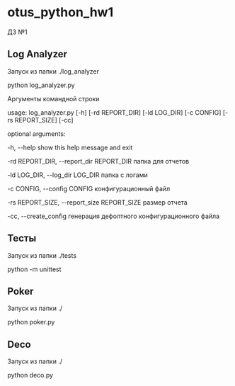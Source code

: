 # otus_python_hw1
ДЗ №1

## Log Analyzer

Запуск из папки ./log_analyzer

python log_analyzer.py

Аргументы командной строки

usage: log_analyzer.py [-h] [-rd REPORT_DIR] [-ld LOG_DIR] [-c CONFIG]
                       [-rs REPORT_SIZE] [-cc]

optional arguments:

  -h, --help            show this help message and exit
  
  -rd REPORT_DIR, --report_dir REPORT_DIR
                        папка для отчетов
                        
                        
  -ld LOG_DIR, --log_dir LOG_DIR
                        папка с логами
                        
                        
  -c CONFIG, --config CONFIG
                        конфигурационный файл
                        
                        
  -rs REPORT_SIZE, --report_size REPORT_SIZE
                        размер отчета
                        
                        
  -cc, --create_config  генерация дефолтного конфигурационного файла
  
  
## Тесты

Запуск из папки ./tests

python -m unittest
  
  
## Poker

Запуск из папки ./

python poker.py

## Deco

Запуск из папки ./

python deco.py
